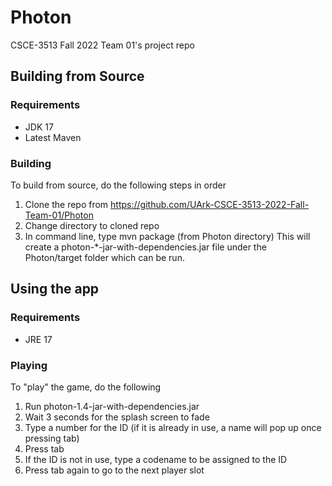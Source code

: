 # Photon
CSCE-3513 Fall 2022 Team 01's project repo

## Building from Source
### Requirements
- JDK 17
- Latest Maven
### Building
To build from source, do the following steps in order
1. Clone the repo from https://github.com/UArk-CSCE-3513-2022-Fall-Team-01/Photon
2. Change directory to cloned repo
3. In command line, type mvn package (from Photon directory)
This will create a photon-*-jar-with-dependencies.jar file under the Photon/target folder which can be run.

## Using the app
### Requirements
- JRE 17
### Playing
To "play" the game, do the following
1. Run photon-1.4-jar-with-dependencies.jar
2. Wait 3 seconds for the splash screen to fade
3. Type a number for the ID (if it is already in use, a name will pop up once pressing tab)
4. Press tab
5. If the ID is not in use, type a codename to be assigned to the ID
6. Press tab again to go to the next player slot
